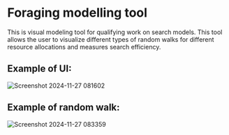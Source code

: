 # Foraging modelling tool
This is visual modeling tool for qualifying work on search models. This tool
allows the user to visualize different types of random walks for different resource
allocations and measures search efficiency.
## Example of UI:
![Screenshot 2024-11-27 081602](https://github.com/user-attachments/assets/fec803f1-3346-4b0d-80d7-f6731753f51b)
## Example of random walk:
![Screenshot 2024-11-27 083359](https://github.com/user-attachments/assets/b1d3a6a9-5d06-46f8-9740-95f98e17a7ff)
